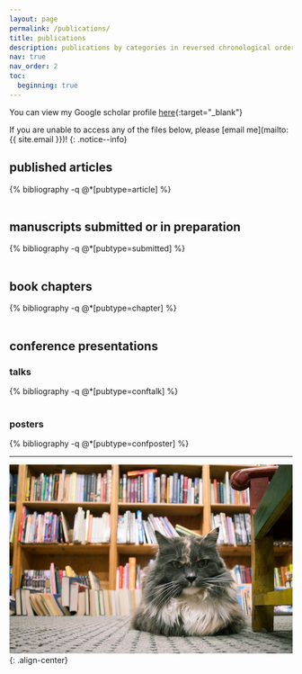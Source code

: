 ```yaml
---
layout: page
permalink: /publications/
title: publications
description: publications by categories in reversed chronological order. generated by jekyll-scholar.
nav: true
nav_order: 2
toc:
  beginning: true
---
```


<!-- _pages/publications.md -->

You can view my Google scholar profile [here](https://scholar.google.com/citations?user=GjpdpusAAAAJ&hl=en){:target="\_blank"}

If you are unable to access any of the files below, please [email me](mailto:{{ site.email }})!
{: .notice--info}

## published articles
<div class="publications">
{% bibliography -q @*[pubtype=article] %}
</div>

<br>

## manuscripts submitted or in preparation
<div class="publications">
{% bibliography -q @*[pubtype=submitted] %}
</div>

<br>

## book chapters
<div class="publications">
{% bibliography -q @*[pubtype=chapter] %}
</div>

<br>

## conference presentations

### talks
<div class="publications">
{% bibliography -q @*[pubtype=conftalk] %}
</div>

<br>

### posters
<div class="publications">
{% bibliography -q @*[pubtype=confposter] %}
</div>

---

![Twice Told Stories, Seattle, WA, 8/21/17](/assets/img/Seattle2018-1.jpg){: .align-center}
